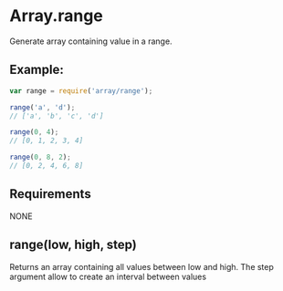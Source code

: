 Array.range
=============

Generate array containing value in a range.

## Example:

```javascript
var range = require('array/range');

range('a', 'd');
// ['a', 'b', 'c', 'd']

range(0, 4);
// [0, 1, 2, 3, 4]

range(0, 8, 2);
// [0, 2, 4, 6, 8]
```

## Requirements

NONE

## range(low, high, step)

Returns an array containing all values between low and high.
The step argument allow to create an interval between values